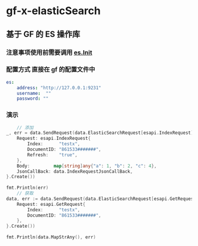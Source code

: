 # gf-x-elasticSearch
## 基于 GF 的 ES 操作库
### 注意事项使用前需要调用 [es.Init](./es/handler.go)
### 配置方式 直接在 gf 的配置文件中
```yaml
es:
    address: "http://127.0.0.1:9231"
    username:  ""
    password: ""
```
### 演示
```go
    // 添加
_, err = data.SendRequest(data.ElasticSearchRequest[esapi.IndexRequest]{
    Request: esapi.IndexRequest{
    	Index:      "testx",
    	DocumentID: "861533#######",
    	Refresh:    "true",
    },
    Body:         map[string]any{"a": 1, "b": 2, "c": 4},
    JsonCallBack: data.IndexRequestJsonCallBack,
}.Create())
	
fmt.Println(err) 
	// 获取
data, err := data.SendRequest(data.ElasticSearchRequest[esapi.GetRequest]{
    Request: esapi.GetRequest{
    	Index:      "testx",
    	DocumentID: "861533#######",
    },
}.Create())
	
fmt.Println(data.MapStrAny(), err)
```
